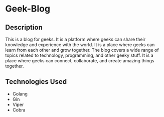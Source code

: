 # Geek-Blog

## Description

This is a blog for geeks. It is a platform where geeks can share their knowledge and experience with the world. It is a place where geeks can learn from each other and grow together. The blog covers a wide range of topics related to technology, programming, and other geeky stuff. It is a place where geeks can connect, collaborate, and create amazing things together.

## Technologies Used

- Golang
- Gin
- Viper
- Cobra
